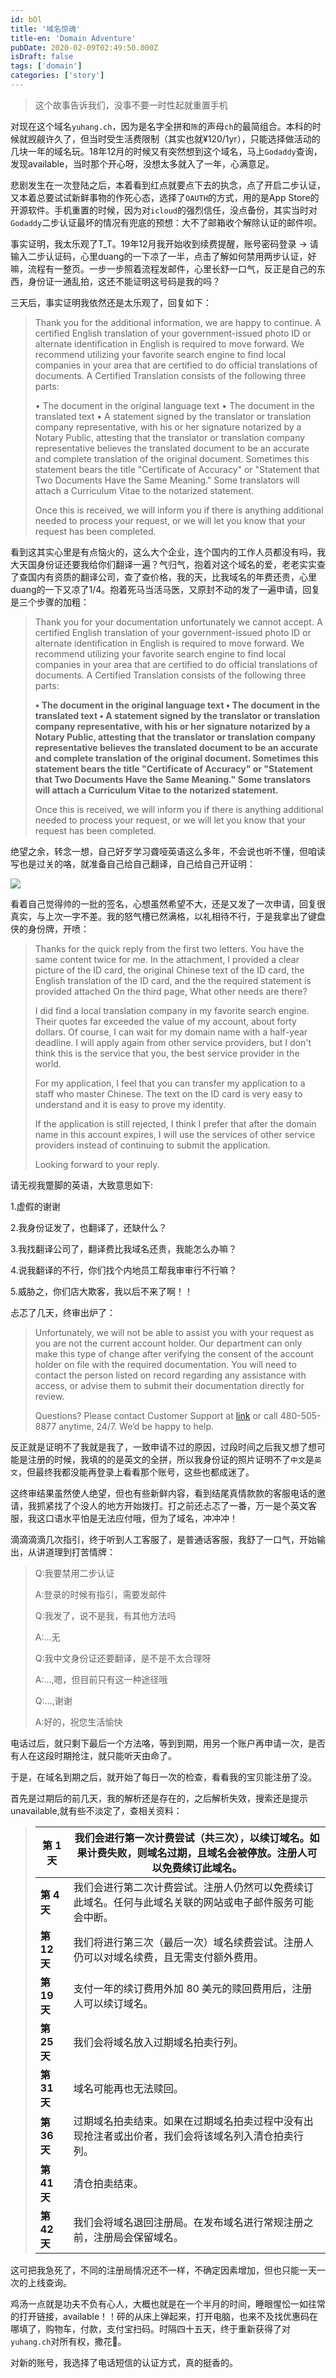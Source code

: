 ```yaml
---
id: bOl
title: '域名惊魂'
title-en: 'Domain Adventure'
pubDate: 2020-02-09T02:49:50.000Z
isDraft: false
tags: ['domain']
categories: ['story']
---
```


> 这个故事告诉我们，没事不要一时性起就重置手机

对现在这个域名`yuhang.ch`，因为是名字全拼和`陈`的声母`ch`的最简组合。本科的时候就觊觎许久了，但当时受生活费限制（其实也就¥120/1yr），只能选择做活动的几块一年的域名玩。18年12月的时候又有突然想到这个域名，马上`Godaddy`查询，发现available，当时那个开心呀，没想太多就入了一年，心满意足。

悲剧发生在一次登陆之后，本着看到红点就要点下去的执念，点了开启二步认证，又本着总要试试新鲜事物的作死心态，选择了`OAUTH`的方式，用的是App Store的开源软件。手机重置的时候，因为对`icloud`的强烈信任，没点备份，其实当时对`Godaddy`二步认证最坏的情况有兜底的预想：大不了邮箱收个解除认证的邮件呗。

事实证明，我太乐观了T_T。19年12月我开始收到续费提醒，账号密码登录 -> 请输入二步认证码，心里duang的一下凉了一半，点击了解如何禁用两步认证，好嘛，流程有一整页。一步一步照着流程发邮件，心里长舒一口气，反正是自己的东西，身份证一通乱拍，这还不能证明这号码是我的吗？

三天后，事实证明我依然还是太乐观了，回复如下：

> Thank you for the additional information, we are happy to continue. A certified English translation of your government-issued photo ID or alternate identification in English is required to move forward. We recommend utilizing your favorite search engine to find local companies in your area that are certified to do official translations of documents. A Certified Translation consists of the following three parts:
>
> • The document in the original language text
> • The document in the translated text
> • A statement signed by the translator or translation company representative, with his or her signature notarized by a Notary Public, attesting that the translator or translation company representative believes the translated document to be an accurate and complete translation of the original document. Sometimes this statement bears the title "Certificate of Accuracy" or "Statement that Two Documents Have the Same Meaning." Some translators will attach a Curriculum Vitae to the notarized statement.
>
> Once this is received, we will inform you if there is anything additional needed to process your request, or we will let you know that your request has been completed.

看到这其实心里是有点恼火的，这么大个企业，连个国内的工作人员都没有吗，我大天国身份证还要我给你们翻译一遍？气归气，抱着对这个域名的爱，老老实实查了查国内有资质的翻译公司，查了查价格，我的天，比我域名的年费还贵，心里duang的一下又凉了1/4。抱着死马当活马医，又原封不动的发了一遍申请，回复是三个步骤的加粗：

> Thank you for your documentation unfortunately we cannot accept. A certified English translation of your government-issued photo ID or alternate identification in English is required to move forward. We recommend utilizing your favorite search engine to find local companies in your area that are certified to do official translations of documents. A Certified Translation consists of the following three parts:
>
> **• The document in the original language text
> • The document in the translated text
> • A statement signed by the translator or translation company representative, with his or her signature notarized by a Notary Public, attesting that the translator or translation company representative believes the translated document to be an accurate and complete translation of the original document. Sometimes this statement bears the title "Certificate of Accuracy" or "Statement that Two Documents Have the Same Meaning." Some translators will attach a Curriculum Vitae to the notarized statement.**
>
> Once this is received, we will inform you if there is anything additional needed to process your request, or we will let you know that your request has been completed.

绝望之余，转念一想，自己好歹学习聋哑英语这么多年，不会说也听不懂，但咱读写也是过关的咯，就准备自己给自己翻译，自己给自己开证明：

![](https://static.yuhang.ch/blog/domian-adventure_1.png)

看着自己觉得帅的一批的签名，心想虽然希望不大，还是又发了一次申请，回复很真实，与上次一字不差。我的怒气槽已然满格，以礼相待不行，于是我拿出了键盘侠的身份牌，开喷：

> Thanks for the quick reply from the first two letters. You have the same content twice for me. In the attachment, I provided a clear picture of the ID card, the original Chinese text of the ID card, the English translation of the ID card, and the the required statement is provided attached On the third page, What other needs are there?
>
> I did find a local translation company in my favorite search engine. Their quotes far exceeded the value of my account, about forty dollars. Of course, I can wait for my domain name with a half-year deadline. I will apply again from other service providers, but I don't think this is the service that you, the best service provider in the world.
>
> For my application, I feel that you can transfer my application to a staff who master Chinese. The text on the ID card is very easy to understand and it is easy to prove my identity.
>
> If the application is still rejected, I think I prefer that after the domain name in this account expires, I will use the services of other service providers instead of continuing to submit the application.
>
> Looking forward to your reply.

请无视我蹩脚的英语，大致意思如下:

1.虚假的谢谢

2.我身份证发了，也翻译了，还缺什么？

3.我找翻译公司了，翻译费比我域名还贵，我能怎么办嘛？

4.说我翻译的不行，你们找个内地员工帮我审审行不行嘛？

5.威胁之，你们店大欺客，我以后不来了啊！！

忐忑了几天，终审出炉了：

> Unfortunately, we will not be able to assist you with your request as you are not the current account holder. Our department can only make this type of change after verifying the consent of the account holder on file with the required documentation. You will need to contact the person listed on record regarding any assistance with access, or advise them to submit their documentation directly for review.
>
> Questions? Please contact Customer Support at [link](https://click-email.godaddy.com/2omydpwHn5Ih2u7KtpJ9K/?currencyId=USD&eid=ocp.email.transactional/3303.LayoutSimple/Text/Headline.link.click&marketId=en-US&redir=http%3A%2F%2Fwww.godaddy.com%3Fisc%3Dgdbb3303%26utm_source%3Dgdocp%26utm_medium%3Demail%26utm_campaign%3Den-US_other_email-nonrevenue_base_gd%26utm_content%3D190918_3303_Engagement_Other_Service_Customer-Service_gdbb3303_2omydpwHn5Ih2u7KtpJ9K,) or call 480-505-8877 anytime, 24/7. We’d be happy to help.

反正就是证明不了我就是我了，一致申请不过的原因，过段时间之后我又想了想可能是注册的时候，我填的的是英文的全拼，所以我身份证的照片证明不了`中文`是`英文`，但最终我都没能再登录上看看那个账号，这些也都成迷了。

这终审结果虽然使人绝望，但也有些新鲜内容，看到结尾真情款款的客服电话的邀请，我抓紧找了个没人的地方开始拨打。打之前还忐忑了一番，万一是个英文客服，我这口语水平怕是无法应付哦，但为了域名，冲冲冲！

滴滴滴滴几次指引，终于听到人工客服了，是普通话客服，我舒了一口气，开始输出，从讲道理到打苦情牌：

> Q:我要禁用二步认证
>
> A:登录的时候有指引，需要发邮件
>
> Q:我发了，说不是我，有其他方法吗
>
> A:...无
>
> Q:我中文身份证还要翻译，是不是不太合理呀
>
> A:...,嗯，但目前只有这一种途径哦
>
> Q:...,谢谢
>
> A:好的，祝您生活愉快

电话过后，就只剩下最后一个方法咯，等到到期，用另一个账户再申请一次，是否有人在这段时期抢注，就只能听天由命了。

于是，在域名到期之后，就开始了每日一次的检查，看看我的宝贝能注册了没。

首先是过期后的前几天，我的解析还是存在的，之后解析失效，搜索还是提示unavailable,就有些不淡定了，查相关资料：

> | **第 1 天**  | 我们会进行第一次计费尝试（共三次），以续订域名。如果计费失败，则域名过期，且域名会被停放。注册人可以免费续订此域名。 |
> | ------------ | -------------------------------------------------------------------------------------------------------------------- |
> | **第 4 天**  | 我们会进行第二次计费尝试。注册人仍然可以免费续订此域名。任何与此域名关联的网站或电子邮件服务可能会中断。             |
> | **第 12 天** | 我们将进行第三次（最后一次）域名续费尝试。注册人仍可以对域名续费，且无需支付额外费用。                               |
> | **第 19 天** | 支付一年的续订费用外加 80 美元的赎回费用后，注册人可以续订域名。                                                     |
> | **第 25 天** | 我们会将域名放入过期域名拍卖行列。                                                                                   |
> | **第 31 天** | 域名可能再也无法赎回。                                                                                               |
> | **第 36 天** | 过期域名拍卖结束。如果在过期域名拍卖过程中没有出现抢注者或出价者，我们会将该域名列入清仓拍卖行列。                   |
> | **第 41 天** | 清仓拍卖结束。                                                                                                       |
> | **第 42 天** | 我们会将域名退回注册局。在发布域名进行常规注册之前，注册局会保留域名。                                               |

这可把我急死了，不同的注册局情况还不一样，不确定因素增加，但也只能一天一次的上线查询。

鸡汤一点就是功夫不负有心人，大概也就是在一个半月的时间，睡眼惺忪一如往常的打开链接，available！！砰的从床上弹起来，打开电脑，也来不及找优惠码在哪填了，购物车，付款，支付宝扫码。时隔四十五天，终于重新获得了对`yuhang.ch`对所有权，撒花🎉。

对新的账号，我选择了电话短信的认证方式，真的挺香的。
